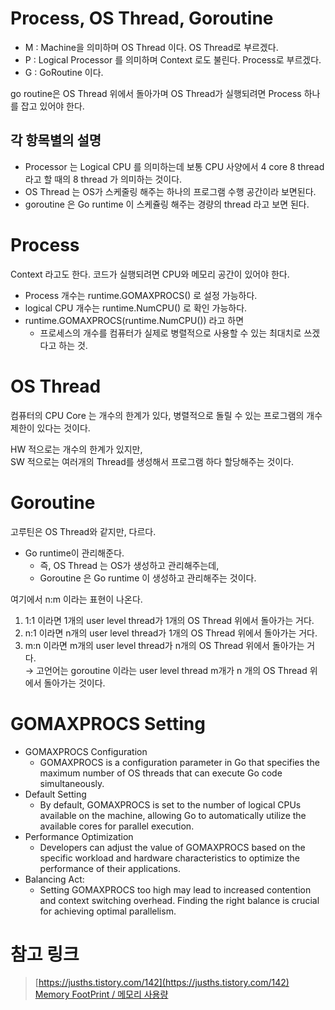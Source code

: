 # Process, OS Thread, Goroutine  

- M : Machine을 의미하며 OS Thread 이다. OS Thread로 부르겠다.
- P : Logical Processor 를 의미하며 Context 로도 불린다. Process로 부르겠다. 
- G : GoRoutine 이다.  

go routine은 OS Thread 위에서 돌아가며 OS Thread가 실행되려면 Process 하나를 잡고 있어야 한다.      

## 각 항목별의 설명 

- Processor 는 Logical CPU 를 의미하는데 보통 CPU 사양에서 4 core 8 thread 라고 할 때의 8 thread 가 의미하는 것이다. 
- OS Thread 는 OS가 스케줄링 해주는 하나의 프로그램 수행 공간이라 보면된다. 
- goroutine 은 Go runtime 이 스케쥴링 해주는 경량의 thread 라고 보면 된다. 

# Process

Context 라고도 한다. 코드가 실행되려면 CPU와 메모리 공간이 있어야 한다.   

- Process 개수는 runtime.GOMAXPROCS() 로 설정 가능하다.  
- logical CPU 개수는 runtime.NumCPU() 로 확인 가능하다. 
- runtime.GOMAXPROCS(runtime.NumCPU()) 라고 하면 
  - 프로세스의 개수를 컴퓨터가 실제로 병렬적으로 사용할 수 있는 최대치로 쓰겠다고 하는 것.

# OS Thread 

컴퓨터의 CPU Core 는 개수의 한계가 있다, 병렬적으로 돌릴 수 있는 프로그램의 개수 제한이 있다는 것이다.  

HW 적으로는 개수의 한계가 있지만,  
SW 적으로는 여러개의 Thread를 생성해서 프로그램 하다 할당해주는 것이다.  

# Goroutine 

고루틴은 OS Thread와 같지만, 다르다.  

- Go runtime이 관리해준다. 
  - 즉, OS Thread 는 OS가 생성하고 관리해주는데, 
  - Goroutine 은 Go runtime 이 생성하고 관리해주는 것이다. 

여기에서 n:m 이라는 표현이 나온다.    
1) 1:1 이라면 1개의 user level thread가 1개의 OS Thread 위에서 돌아가는 거다.   
2) n:1 이라면 n개의 user level thread가 1개의 OS Thread 위에서 돌아가는 거다.    
3) m:n 이라면 m개의 user level thread가 n개의 OS Thread 위에서 돌아가는 거다.    
→ 고언어는 goroutine 이라는 user level thread m개가 n 개의 OS Thread 위에서 돌아가는 것이다.     


# GOMAXPROCS Setting 

- GOMAXPROCS Configuration 
  - GOMAXPROCS is a configuration parameter in Go that specifies the maximum number of OS threads that can execute Go code simultaneously.
- Default Setting
  - By default, GOMAXPROCS is set to the number of logical CPUs available on the machine, allowing Go to automatically utilize the available cores for parallel execution. 
- Performance Optimization
  - Developers can adjust the value of GOMAXPROCS based on the specific workload and hardware characteristics to optimize the performance of their applications.
- Balancing Act:
  - Setting GOMAXPROCS too high may lead to increased contention and context switching overhead. Finding the right balance is crucial for achieving optimal parallelism.

# 참고 링크 

> [https://jusths.tistory.com/142](https://jusths.tistory.com/142)   
> [Memory FootPrint / 메모리 사용량](https://en.wikipedia.org/wiki/Memory_footprint)   